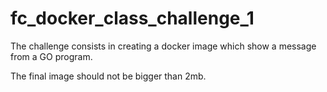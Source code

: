 # fc_docker_class_challenge_1

The challenge consists in creating a docker image which show a message from a GO program.

The final image should not be bigger than 2mb.
